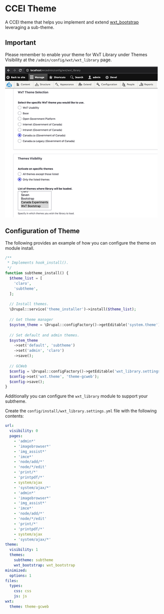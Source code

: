 # CCEI Theme

A CCEI theme that helps you implement and extend [wxt_bootstrap][wxt_bootstrap] leveraging a sub-theme.

## Important

Please remember to enable your theme for WxT Library under Themes Visibility at the `/admin/config/wxt/wxt_library` page.

![WxT Library](images/wxt_library.png?raw=true "Library")

[wxt_bootstrap]: https://www.drupal.org/project/wxt_bootstrap

## Configuration of Theme

The following provides an example of how you can configure the theme on module install.

```php
/**
 * Implements hook_install().
 */
function subtheme_install() {
  $theme_list = [
    'claro',
    'subtheme',
  ];

  // Install themes.
  \Drupal::service('theme_installer')->install($theme_list);

  // Get theme manager
  $system_theme = \Drupal::configFactory()->getEditable('system.theme');

  // Set default and admin themes.
  $system_theme
    ->set('default', 'subtheme')
    ->set('admin', 'claro')
    ->save();

  // GCWeb
  $config = \Drupal::configFactory()->getEditable('wxt_library.settings');
  $config->set('wxt.theme', 'theme-gcweb');
  $config->save();
}
```

Additionally you can configure the `wxt_library` module to support your subtheme.

Create the `config/install/wxt_library.settings.yml` file with the following contents:

```yaml
url:
  visibility: 0
  pages:
    - 'admin*'
    - 'imagebrowser*'
    - 'img_assist*'
    - 'imce*'
    - 'node/add/*'
    - 'node/*/edit'
    - 'print/*'
    - 'printpdf/*'
    - system/ajax
    - 'system/ajax/*'
    - 'admin*'
    - 'imagebrowser*'
    - 'img_assist*'
    - 'imce*'
    - 'node/add/*'
    - 'node/*/edit'
    - 'print/*'
    - 'printpdf/*'
    - system/ajax
    - 'system/ajax/*'
theme:
  visibility: 1
  themes:
    subtheme: subtheme
    wxt_bootstrap: wxt_bootstrap
minimized:
  options: 1
files:
  types:
    css: css
    js: js
wxt:
  theme: theme-gcweb
```
